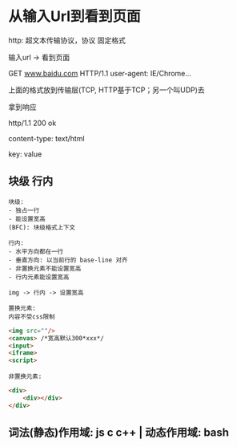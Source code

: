 # 从输入Url到看到页面

http: 超文本传输协议，协议 固定格式

输入url -> 看到页面

GET www.baidu.com HTTP/1.1
user-agent: IE/Chrome...

上面的格式放到传输层(TCP, HTTP基于TCP；另一个叫UDP)去

拿到响应

http/1.1 200 ok

content-type: text/html

key: value

## 块级 行内

    块级:
    - 独占一行
    - 能设置宽高
    (BFC): 块级格式上下文

    行内:
    - 水平方向都在一行
    - 垂直方向: 以当前行的 base-line 对齐
    - 非置换元素不能设置宽高
    - 行内元素能设置宽高

    img -> 行内 -> 设置宽高

    置换元素:
    内容不受css限制
```html
<img src=""/> 
<canvas> /*宽高默认300*xxx*/
<input>
<iframe>
<script>
```

    非置换元素:

```html
<div>
    <div></div>
</div>
```

## 词法(静态)作用域: js c c++ | 动态作用域: bash
